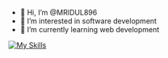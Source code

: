 - 👋 Hi, I’m @MRIDUL896
- 👀 I’m interested in software development
- 🌱 I’m currently learning web development
  
[![My Skills](https://skillicons.dev/icons?i=c,cpp,js,react,tailwind,nodejs,express,mongodb,mysql,html,css,git,github&perline=6)](https://skillicons.dev)

<!---
MRIDUL896/MRIDUL896 is a ✨ special ✨ repository because its `README.md` (this file) appears on your GitHub profile.
You can click the Preview link to take a look at your changes.
--->
